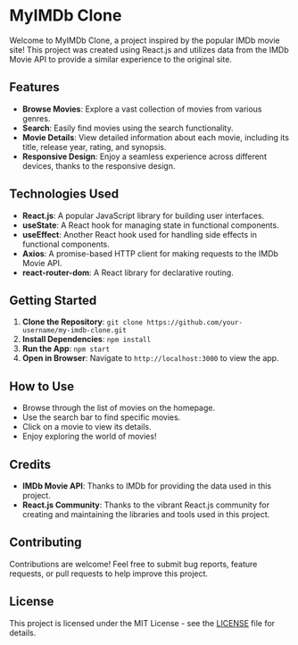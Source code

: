 # MyIMDb Clone

Welcome to MyIMDb Clone, a project inspired by the popular IMDb movie site! This project was created using React.js and utilizes data from the IMDb Movie API to provide a similar experience to the original site.

## Features

- **Browse Movies**: Explore a vast collection of movies from various genres.
- **Search**: Easily find movies using the search functionality.
- **Movie Details**: View detailed information about each movie, including its title, release year, rating, and synopsis.
- **Responsive Design**: Enjoy a seamless experience across different devices, thanks to the responsive design.

## Technologies Used

- **React.js**: A popular JavaScript library for building user interfaces.
- **useState**: A React hook for managing state in functional components.
- **useEffect**: Another React hook used for handling side effects in functional components.
- **Axios**: A promise-based HTTP client for making requests to the IMDb Movie API.
- **react-router-dom**: A React library for declarative routing.

## Getting Started

1. **Clone the Repository**: `git clone https://github.com/your-username/my-imdb-clone.git`
2. **Install Dependencies**: `npm install`
3. **Run the App**: `npm start`
4. **Open in Browser**: Navigate to `http://localhost:3000` to view the app.

## How to Use

- Browse through the list of movies on the homepage.
- Use the search bar to find specific movies.
- Click on a movie to view its details.
- Enjoy exploring the world of movies!

## Credits

- **IMDb Movie API**: Thanks to IMDb for providing the data used in this project.
- **React.js Community**: Thanks to the vibrant React.js community for creating and maintaining the libraries and tools used in this project.

## Contributing

Contributions are welcome! Feel free to submit bug reports, feature requests, or pull requests to help improve this project.

## License

This project is licensed under the MIT License - see the [LICENSE](LICENSE) file for details.
